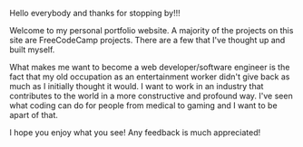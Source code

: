 Hello everybody and thanks for stopping by!!!

Welcome to my personal portfolio website.
A majority of the projects on this site are FreeCodeCamp projects. There are a few that I've thought up and built myself.

What makes me want to become a web developer/software engineer is the fact that my old occupation as an entertainment worker
didn't give back as much as I initially thought it would. I want to work in an industry that contributes to the world in a more constructive 
and profound way. I've seen what coding can do for people from medical to gaming and I want to be apart of that.

I hope you enjoy what you see!
Any feedback is much appreciated!
